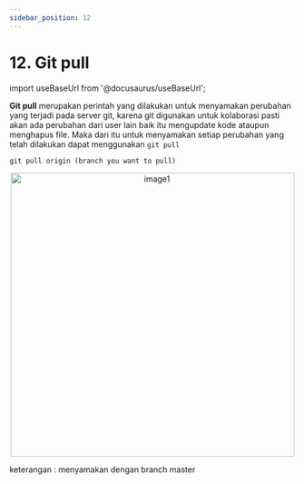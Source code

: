 ```yaml
---
sidebar_position: 12
---
```


# 12. Git pull

import useBaseUrl from '@docusaurus/useBaseUrl';

**Git pull** merupakan perintah yang dilakukan untuk menyamakan perubahan yang terjadi pada server git, karena git digunakan untuk kolaborasi pasti akan ada perubahan dari user lain baik itu mengupdate kode ataupun menghapus file. Maka dari itu untuk menyamakan setiap perubahan yang telah dilakukan dapat menggunakan `git pull`

```shell
git pull origin (branch you want to pull)
```

<center>
<img alt="image1" src={useBaseUrl('img/docs/git30.png')} height="500px"/>
</center>

keterangan : menyamakan dengan branch master
